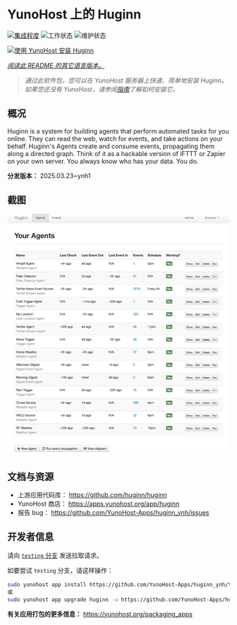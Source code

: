 <!--
注意：此 README 由 <https://github.com/YunoHost/apps/tree/master/tools/readme_generator> 自动生成
请勿手动编辑。
-->

# YunoHost 上的 Huginn

[![集成程度](https://apps.yunohost.org/badge/integration/huginn)](https://ci-apps.yunohost.org/ci/apps/huginn/)
![工作状态](https://apps.yunohost.org/badge/state/huginn)
![维护状态](https://apps.yunohost.org/badge/maintained/huginn)

[![使用 YunoHost 安装 Huginn](https://install-app.yunohost.org/install-with-yunohost.svg)](https://install-app.yunohost.org/?app=huginn)

*[阅读此 README 的其它语言版本。](./ALL_README.md)*

> *通过此软件包，您可以在 YunoHost 服务器上快速、简单地安装 Huginn。*  
> *如果您还没有 YunoHost，请参阅[指南](https://yunohost.org/install)了解如何安装它。*

## 概况

Huginn is a system for building agents that perform automated tasks for you online. They can read the web, watch for events, and take actions on your behalf. Huginn's Agents create and consume events, propagating them along a directed graph. Think of it as a hackable version of IFTTT or Zapier on your own server. You always know who has your data. You do.

**分发版本：** 2025.03.23~ynh1

## 截图

![Huginn 的截图](./doc/screenshots/your-agents.png)

## 文档与资源

- 上游应用代码库： <https://github.com/huginn/huginn>
- YunoHost 商店： <https://apps.yunohost.org/app/huginn>
- 报告 bug： <https://github.com/YunoHost-Apps/huginn_ynh/issues>

## 开发者信息

请向 [`testing` 分支](https://github.com/YunoHost-Apps/huginn_ynh/tree/testing) 发送拉取请求。

如要尝试 `testing` 分支，请这样操作：

```bash
sudo yunohost app install https://github.com/YunoHost-Apps/huginn_ynh/tree/testing --debug
或
sudo yunohost app upgrade huginn -u https://github.com/YunoHost-Apps/huginn_ynh/tree/testing --debug
```

**有关应用打包的更多信息：** <https://yunohost.org/packaging_apps>
